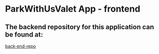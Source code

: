 # ParkWithUsValet App - frontend

## The backend repository for this application can be found at:
[back-end-repo](https://github.com/sgael95/ParkWithUsValet-Backend)
